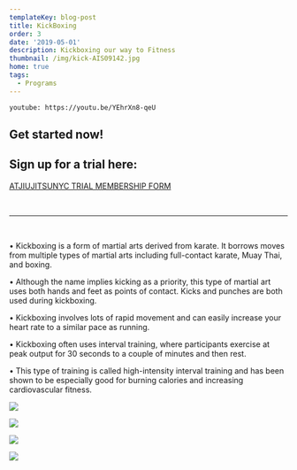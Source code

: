 ```yaml
---
templateKey: blog-post
title: KickBoxing
order: 3
date: '2019-05-01'
description: Kickboxing our way to Fitness
thumbnail: /img/kick-AIS09142.jpg
home: true
tags:
  - Programs
---
```

`youtube: https://youtu.be/YEhrXn8-qeU`


## Get started now!

## Sign up for a trial here:

<a
            href="javascript:void(
        window.open(
          'https://form.jotform.com/200527521454145',
          'blank',
          'scrollbars=yes,
          toolbar=no,
          width=700,
          height=500'
        )
      )
    "
          >
ATJIUJITSUNYC TRIAL MEMBERSHIP FORM
</a>

<br>

- - -

<br>

• Kickboxing is a form of martial arts derived from karate. It borrows moves from multiple types of martial arts including full-contact karate, Muay Thai, and boxing.

• Although the name implies kicking as a priority, this type of martial art uses both hands and feet as points of contact. Kicks and punches are both used during kickboxing.

• Kickboxing involves lots of rapid movement and can easily increase your heart rate to a similar pace as running.

• Kickboxing often uses interval training, where participants exercise at peak output for 30 seconds to a couple of minutes and then rest.

• This type of training is called high-intensity interval training and has been shown to be especially good for burning calories and increasing cardiovascular fitness.

![](/img/dsc02154.jpg)

![](/img/dsc02168.jpg)

![](/img/dsc02181.jpg)

![](/img/dsc02140.jpg)
